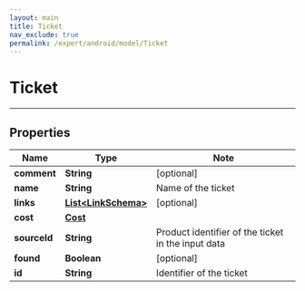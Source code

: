 ```yaml
---
layout: main
title: Ticket
nav_exclude: true
permalink: /expert/android/model/Ticket
---
```


# Ticket

---

## Properties

Name | Type | Note
---- | ---- | ----
**comment** | **String** | [optional] 
**name** | **String** | Name of the ticket 
**links** | [**List&lt;LinkSchema&gt;**](LinkSchema.md) | [optional] 
**cost** | [**Cost**](Cost.md) | 
**sourceId** | **String** | Product identifier of the ticket in the input data 
**found** | **Boolean** | [optional] 
**id** | **String** | Identifier of the ticket 

